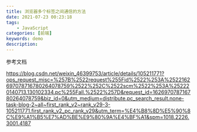 ```yaml
---
title: 浏览器多个标签之间通信的方法
date: 2021-07-23 00:23:18
tags: 
    - JavaScript
categories: [前端]
keywords: demo
description: 
---
```


参考文档
<!-- more -->
https://blog.csdn.net/weixin_46399753/article/details/105211771?ops_request_misc=%257B%2522request%255Fid%2522%253A%2522162697078716780264078759%2522%252C%2522scm%2522%253A%252220140713.130102334.pc%255Fall.%2522%257D&request_id=162697078716780264078759&biz_id=0&utm_medium=distribute.pc_search_result.none-task-blog-2~all~first_rank_v2~rank_v29-3-105211771.first_rank_v2_pc_rank_v29&utm_term=%E4%B8%8D%E5%90%8C%E9%A1%B5%E7%AD%BE%E9%80%9A%E4%BF%A1&spm=1018.2226.3001.4187

